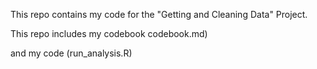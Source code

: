 This repo contains my code for the "Getting and Cleaning Data" Project.

This repo includes my codebook codebook.md)

and my code (run_analysis.R)